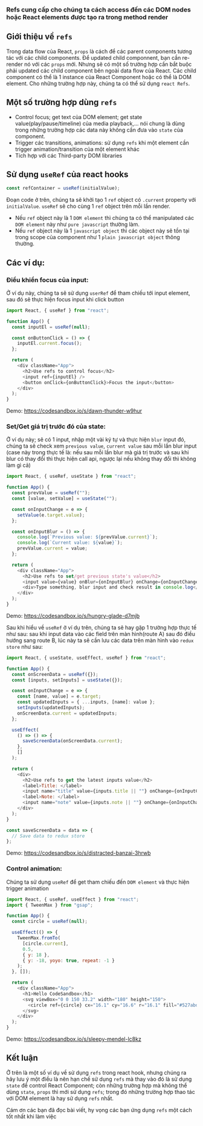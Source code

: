 ### Refs cung cấp cho chúng ta cách access đến các DOM nodes hoặc React elements được tạo ra trong method render

## Giới thiệu về `refs`
Trong data flow của React, `props` là cách để các parent components tương tác với các child components. Để updated child componnent, bạn cần re-render nó với các `props` mới. Nhưng sẽ có một số trường hợp cần bắt buộc phải updated các child component bên ngoài data flow của React. Các child component có thể là 1 instance của React Component hoặc có thể là DOM element.
Cho những trường hợp này, chúng ta có thể sử dụng `react Refs`.

## Một số trường hợp dùng `refs`
* Control focus; get text của DOM element; get state value(play/pause/timeline) của media playback,... nói chung là dùng trong những trường hợp các data này không cần đưa vào `state` của component.
* Trigger các transitions, animations: sử dụng `refs` khi một element cần trigger animation/transition của một element khác
* Tích hợp với các Third-party DOM libraries

## Sử dụng `useRef` của react hooks

```js
const refContainer = useRef(initialValue);
```

Đoạn code ở trên, chúng ta sẽ khởi tạo 1 `ref` object có `.current` property với `initialValue`. `useRef` sẽ cho cùng 1 `ref` object trên mỗi lần render.

* Nếu `ref` object này là 1 `DOM element` thì chúng ta có thể manipulated các `DOM element` này như `pure javascript` thường làm.
* Nếu `ref` object này là 1 `javascript object` thì các object này sẽ tồn tại trong scope của component như 1 `plain javascript object` thông thường.

## Các ví dụ:

### Điều khiển focus của input:
Ở ví dụ này, chúng ta sẽ sử dụng `userRef` để tham chiếu tới input element, sau đó sẽ thực hiện focus input khi click button

```js
import React, { useRef } from "react";

function App() {
  const inputEl = useRef(null);

  const onButtonClick = () => {
    inputEl.current.focus();
  };

  return (
    <div className="App">
      <h2>Use refs to control focus</h2>
      <input ref={inputEl} />
      <button onClick={onButtonClick}>Focus the input</button>
    </div>
  );
}
```

Demo:
https://codesandbox.io/s/dawn-thunder-w9hur

### Set/Get giá trị trước đó của state:
Ở ví dụ này; sẽ có 1 input, nhập một vài ký tự và thực hiện `blur` input đó, chúng ta sẽ check xem `previous value`, `current value` sau mỗi lần blur input (case này trong thực tế là: nếu sau mỗi lần blur mà giá trị trước và sau khi blur có thay đổi thì thực hiện call api, ngược lại nếu không thay đổi thì không làm gì cả)

```js
import React, { useRef, useState } from "react";

function App() {
  const prevValue = useRef("");
  const [value, setValue] = useState("");

  const onInputChange = e => {
    setValue(e.target.value);
  };

  const onInputBlur = () => {
    console.log(`Previous value: ${prevValue.current}`);
    console.log(`Current value: ${value}`);
    prevValue.current = value;
  };

  return (
    <div className="App">
      <h2>Use refs to set/get previous state's value</h2>
      <input value={value} onBlur={onInputBlur} onChange={onInputChange} />
      <div>Type something, blur input and check result in console.log</div>
    </div>
  );
}
```
Demo: https://codesandbox.io/s/hungry-glade-d7mjb


Sau khi hiểu về `useRef` ở ví dụ trên, chúng ta sẽ hay gặp 1 trường hợp thực tế như sau: sau khi input data vào các field trên màn hình(route A) sau đó điều hướng sang route B, lúc này ta sẽ cần lưu các data trên màn hình vào `redux store` như sau:

```js
import React, { useState, useEffect, useRef } from "react";

function App() {
  const onScreenData = useRef({});
  const [inputs, setInputs] = useState({});

  const onInputChange = e => {
    const [name, value] = e.target;
    const updatedInputs = { ...inputs, [name]: value };
    setInputs(updatedInputs);
    onScreenData.current = updatedInputs;
  };

  useEffect(
    () => () => {
      saveScreenData(onScreenData.current);
    },
    []
  );

  return (
    <div>
      <h2>Use refs to get the latest inputs value</h2>
      <label>Title: </label>
      <input name="title" value={inputs.title || ""} onChange={onInputChange} />
      <label>Note: </label>
      <input name="note" value={inputs.note || ""} onChange={onInputChange} />
    </div>
  );
}

const saveScreenData = data => {
  // Save data to redux store
};
```

Demo: https://codesandbox.io/s/distracted-banzai-3hrwb

### Control animation:
Chúng ta sử dụng `useRef` để get tham chiếu đến `DOM element` và thực hiện trigger animation

```js
import React, { useRef, useEffect } from "react";
import { TweenMax } from "gsap";

function App() {
  const circle = useRef(null);

  useEffect(() => {
    TweenMax.fromTo(
      [circle.current],
      0.5,
      { y: 18 },
      { y: -18, yoyo: true, repeat: -1 }
    );
  }, []);

  return (
    <div className="App">
      <h1>Hello CodeSandbox</h1>
      <svg viewBox="0 0 150 33.2" width="180" height="150">
        <circle ref={circle} cx="16.1" cy="16.6" r="16.1" fill="#527abd" />
      </svg>
    </div>
  );
}
```

Demo: https://codesandbox.io/s/sleepy-mendel-lc8kz

## Kết luận
Ở trên là một số ví dụ về sử dụng `refs` trong react hook, nhưng chúng ra hãy lưu ý một điều là nên hạn chế sử dụng `refs` mà thay vào đó là sử dụng `state` để control React Component; còn những trường hợp mà không thể dùng `state`, `props` thì mới sử dụng `refs`; trong đó những trường hợp thao tác với DOM element là hay sử dụng `refs` nhất. 

Cám ơn các bạn đã đọc bài viết, hy vọng các bạn ứng dụng `refs` một cách tốt nhất khi làm việc